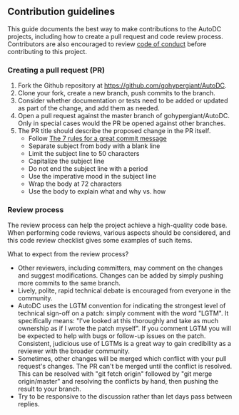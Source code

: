 ## Contribution guidelines

This guide documents the best way to make contributions to the AutoDC projects, including 
how to create a pull request and code review process. Contributors are also encouraged to 
review [code of conduct](https://github.com/gohypergiant/AutoDC/code-of-conduct.md) before contributing to this project.

### Creating a pull request (PR)

1. Fork the Github repository at https://github.com/gohypergiant/AutoDC.
2. Clone your fork, create a new branch, push commits to the branch.
3. Consider whether documentation or tests need to be added or updated as part of the change, and add them as needed.
4. Open a pull request against the master branch of gohypergiant/AutoDC. Only in special cases would the PR be opened against other branches.
5. The PR title should describe the proposed change in the PR itself.
	* Follow [The 7 rules for a great commit message](http://chris.beams.io/posts/git-commit/)
	* Separate subject from body with a blank line
	* Limit the subject line to 50 characters
	* Capitalize the subject line
	* Do not end the subject line with a period
	* Use the imperative mood in the subject line
	* Wrap the body at 72 characters
	* Use the body to explain what and why vs. how

### Review process

The review process can help the project achieve a high-quality code base. When performing code reviews, various aspects should be 
considered, and this code review checklist gives some examples of such items.

What to expect from the review process?

* Other reviewers, including committers, may comment on the changes and suggest modifications. Changes can be added by simply pushing more commits to the same branch.
* Lively, polite, rapid technical debate is encouraged from everyone in the community.
* AutoDC uses the LGTM convention for indicating the strongest level of technical sign-off on a patch: simply comment with the word "LGTM". It specifically means: "I've looked at this thoroughly and take as much ownership as if I wrote the patch myself". If you comment LGTM you will be expected to help with bugs or follow-up issues on the patch. Consistent, judicious use of LGTMs is a great way to gain credibility as a reviewer with the broader community.
* Sometimes, other changes will be merged which conflict with your pull request's changes. The PR can't be merged until the conflict is resolved. This can be resolved with "git fetch origin" followed by "git merge origin/master" and resolving the conflicts by hand, then pushing the result to your branch.
* Try to be responsive to the discussion rather than let days pass between replies.
